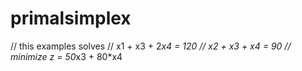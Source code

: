 # primalsimplex
// this examples solves
// x1 + x3 + 2*x4 = 120
// x2 + x3 + x4 = 90
// minimize z = 50*x3 + 80*x4
